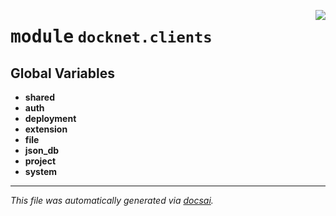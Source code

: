 <!-- markdownlint-disable -->

<a href="https://github.com/khulnasoft/docknet/blob/main/backend/src/docknet/clients/__init__.py#L0"><img align="right" style="float:right;" src="https://img.shields.io/badge/-source-cccccc?style=flat-square"></a>

# <kbd>module</kbd> `docknet.clients`




**Global Variables**
---------------
- **shared**
- **auth**
- **deployment**
- **extension**
- **file**
- **json_db**
- **project**
- **system**




---

_This file was automatically generated via [docsai](https://github.com/khulnasoft/docsai)._
